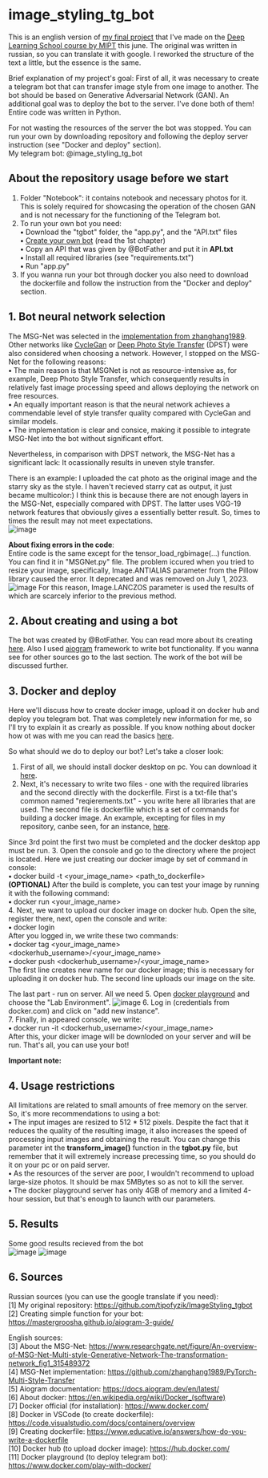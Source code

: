 # image_styling_tg_bot

This is an english version of [my final project](https://github.com/tipofyzik/ImageStyling_tgbot) that I've made on the [Deep Learning School course by MIPT](https://dls.samcs.ru/en/dls) this june. The original was written in russian, so you can translate it with google. I reworked the structure of the text a little, but the essence is the same.

Brief explanation of my project's goal: First of all, it was necessary to create a telegram bot that can transfer image style from one image to another. The bot should be based on Generative Adversarial Network (GAN). An additional goal was to deploy the bot to the server. I've done both of them! Entire code was written in Python.

For not wasting the resources of the server the bot was stopped. You can run your own by downloading repository and following the deploy server instruction (see "Docker and deploy" section).  
My telegram bot: @image_styling_tg_bot

## About the repository usage before we start
  1. Folder "Notebook": it contains notebook and necessary photos for it. This is solely required for showcasing the operation of the chosen GAN and is not necessary for the functioning of the Telegram bot.
  2. To run your own bot you need:  
     **•** Download the "tgbot" folder, the "app.py", and the "API.txt" files  
     **•** [Create your own bot](https://sendpulse.com/knowledge-base/chatbot/telegram/create-telegram-chatbot#create-bot) (read the 1st chapter)  
     **•** Copy an API that was given by @BotFather and put it in **API.txt**    
     **•** Install all required libraries (see "requirements.txt")  
     **•** Run "app.py"
  3. If you wanna run your bot through docker you also need to download the dockerfile and follow the instruction from the "Docker and deploy" section.

## 1. Bot neural network selection
  The MSG-Net was selected in the [implementation from zhanghang1989](https://github.com/zhanghang1989/PyTorch-Multi-Style-Transfer). Other networks like [CycleGan](https://github.com/junyanz/pytorch-CycleGAN-and-pix2pix) or [Deep Photo Style Transfer](https://github.com/ray075hl/DeepPhotoStyle_pytorch) (DPST) were also considered when choosing a network. However, I stopped on the MSG-Net for the following reasons:    
  **•** The main reason is that MSGNet is not as resource-intensive as, for example, Deep Photo Style Transfer, which consequently results in relatively fast image processing speed and allows deploying the network on free resources.  
  **•** An equally important reason is that the neural network achieves a commendable level of style transfer quality compared with CycleGan and similar models.  
  **•** The implementation is clear and consice, making it possible to integrate MSG-Net into the bot without significant effort. 

Nevertheless, in comparison with DPST network, the MSG-Net has a significant lack: It ocassionally results in uneven style transfer. 

There is an example: I uploaded the cat photo as the original image and the starry sky as the style. I haven't recieved starry cat as output, it just became multicolor:) I think this is because there are not enough layers in the MSG-Net, especially compared with DPST. The latter uses VGG-19 network features that obviously gives a essentially better result. So, times to times the result may not meet expectations.  
![image](https://github.com/tipofyzik/image_styling_tg_bot/assets/84290230/40c644fa-febd-42f7-9d7c-ba3768a0e398)

**About fixing errors in the code**:  
Entire code is the same except for the tensor_load_rgbimage(...) function. You can find it in "MSGNet.py" file. The problem iccured when you tried to resize your image, specifically, Image.ANTIALIAS parameter from the Pillow library caused the error. It deprecated and was removed on July 1, 2023.
![image](https://github.com/tipofyzik/image_styling_tg_bot/assets/84290230/e7456cb9-fd16-4c0f-a534-ccbb6a81c5ba)
For this reason, Image.LANCZOS parameter is used the results of which are scarcely inferior to the previous method.

## 2. About creating and using a bot
The bot was created by @BotFather. You can read more about its creating [here](https://sendpulse.com/knowledge-base/chatbot/telegram/create-telegram-chatbot#create-bot). Also I used [aiogram](https://docs.aiogram.dev/en/latest/) framework to write bot functionality. If you wanna see for other sources go to the last section. The work of the bot will be discussed further.



## 3. Docker and deploy
Here we'll discuss how to create docker image, upload it on docker hub and deploy you telegram bot. That was completely new information for me, so I'll try to explain it as crearly as possible. If you know nothing about docker how ot was with me you can read the basics [here](https://en.wikipedia.org/wiki/Docker_(software)). 

So what should we do to deploy our bot? Let's take a closer look:
1. First of all, we should install docker desktop on pc. You can download it [here](https://www.docker.com/).  
2. Next, it's necessary to write two files - one with the required libraries and the second directly with the dockerfile. First is a txt-file that's common named  "reqierements.txt" - you write here all libraries that are used. The second file is dockerfile which is a set of commands for building a docker image. An example, excepting for files in my repository, canbe seen, for an instance, [here](https://www.educative.io/answers/how-do-you-write-a-dockerfile).

Since 3rd point the first two must be completed and the docker desktop app must be run.
3. Open the console and go to the directory where the project is located. Here we just creating our docker image by set of command in console:  
**•** docker build -t <your_image_name> <path_to_dockerfile>  
**(OPTIONAL)** After the build is complete, you can test your image by running it with the following command:  
**•** docker run <your_image_name>  
4. Next, we want to upload our docker image on docker hub. Open the site, register there, next, open the console and write:  
**•** docker login  
After you logged in, we write these two commands:  
**•** docker tag <your_image_name> <dockerhub_username>/<your_image_name>  
**•** docker push <dockerhub_username>/<your_image_name>  
The first line creates new name for our docker image; this is necessary for uploading it on docker hub. The second line uploads our image on the site.

The last part - run on server. All we need 
5. Open [docker playground](https://www.docker.com/play-with-docker/) and choose the "Lab Environment".
![image](https://github.com/tipofyzik/image_styling_tg_bot/assets/84290230/cba3d20b-e3e6-4d22-abe3-7d68bf67b93d)
6. Log in (credentials from docker.com) and click on "add new instance".  
7. Finally, in appeared console, we write:  
**•** docker run -it <dockerhub_username>/<your_image_name>  
After this, your dicker image will be downloded on your server and will be run. That's all, you can use your bot!

**Important note:**  




## 4. Usage restrictions
All limitations are related to small amounts of free memory on the server. So, it's more recommendations to using a bot:  
**•** The input images are resized to 512 * 512 pixels. Despite the fact that it reduces the quality of the resulting image, it also increases the speed of processing input images and obtaining the result. You can change this parameter int the **transform_image()** function in the **tgbot.py** file, but remember that it will extremely increase precessing time, so you should do it on your pc or on paid server.    
**•** As the resources of the server are poor, I wouldn't recommend to upload large-size photos. It should be max 5MBytes so as not to kill the server.   
**•** The docker playground server has only 4GB of memory and a limited 4-hour session, but that's enough to launch with our parameters.

## 5. Results
Some good results recieved from the bot  
![image](https://github.com/tipofyzik/image_styling_tg_bot/assets/84290230/17b40370-fa9b-4a0c-8dd7-8f636398a6db)
![image](https://github.com/tipofyzik/image_styling_tg_bot/assets/84290230/96a238c2-134e-42d0-a496-10544f1c8046)

## 6. Sources
Russian sources (you can use the google translate if you need):  
[1] My original repository: https://github.com/tipofyzik/ImageStyling_tgbot  
[2] Creating simple function for your bot: https://mastergroosha.github.io/aiogram-3-guide/ 

English sources:  
[3] About the MSG-Net: https://www.researchgate.net/figure/An-overview-of-MSG-Net-Multi-style-Generative-Network-The-transformation-network_fig1_315489372  
[4] MSG-Net implementation: https://github.com/zhanghang1989/PyTorch-Multi-Style-Transfer  
[5] Aiogram documentation: https://docs.aiogram.dev/en/latest/  
[6] About docker: https://en.wikipedia.org/wiki/Docker_(software)  
[7] Docker official (for installation): https://www.docker.com/  
[8] Docker in VSCode (to create dockerfile): https://code.visualstudio.com/docs/containers/overview  
[9] Creating dockerfile: https://www.educative.io/answers/how-do-you-write-a-dockerfile  
[10] Docker hub (to upload docker image): https://hub.docker.com/  
[11] Docker playground (to deploy telegram bot): https://www.docker.com/play-with-docker/

